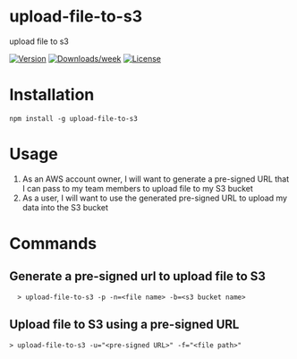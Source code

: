 upload-file-to-s3
=================

upload file to s3

[![Version](https://img.shields.io/npm/v/upload-file-to-s3.svg)](https://npmjs.org/package/upload-file-to-s3)
[![Downloads/week](https://img.shields.io/npm/dw/upload-file-to-s3.svg)](https://npmjs.org/package/upload-file-to-s3)
[![License](https://img.shields.io/npm/l/upload-file-to-s3.svg)](https://github.com/sebastianlzy/upload-file-to-s3/blob/main/package.json)

# Installation

```
npm install -g upload-file-to-s3

```

# Usage
1. As an AWS account owner, I will want to generate a pre-signed URL that I can pass to my team members to upload file to my S3 bucket
2. As a user, I will want to use the generated pre-signed URL to upload my data into the S3 bucket

# Commands

## Generate a pre-signed url to upload file to S3
```
  > upload-file-to-s3 -p -n=<file name> -b=<s3 bucket name>
```

## Upload file to S3 using a pre-signed URL
 ```
 > upload-file-to-s3 -u="<pre-signed URL>" -f="<file path>"
 ```
